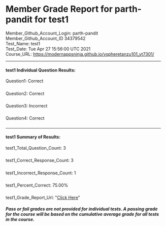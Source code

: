 # Member Grade Report for parth-pandit for test1  
   
Member_Github_Account_Login: parth-pandit  
Member_Github_Account_ID 34379542  
Test_Name: test1  
Test_Date: Tue Apr 27 15:56:00 UTC 2021  
Course_URL: https://modernappsninja.github.io/vspheretanzu101_vt7301/  
   
---  
#### test1 Individual Question Results:  
Question1: Correct  
#####  
Question2: Correct  
#####  
Question3: Incorrect  
#####  
Question4: Correct  
#####  
---  
#### test1 Summary of Results:  
test1_Total_Question_Count: 3  
#####  
test1_Correct_Response_Count: 3  
#####  
test1_Incorrect_Response_Count: 1  
#####  
test1_Percent_Correct: 75.00%  
#####  
test1_Grade_Report_Url: "[Click Here](https://github.com/modernappsninjas/parth-pandit/blob/main/static/userdata/courses/vspheretanzu101_vt7301/grade_report.pr185.test1.md)"
##### Pass or fail grades are not provided for individual tests. A passing grade for the course will be based on the cumulative average grade for all tests in the course.  
